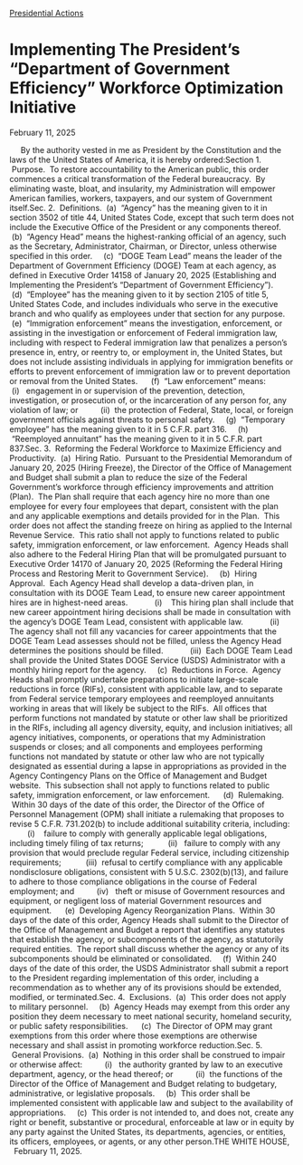 [Presidential Actions](https://www.whitehouse.gov/presidential-actions/)

# 					Implementing The President’s “Department of Government Efficiency” Workforce Optimization Initiative				

February 11, 2025

     By the authority vested in me as President by the Constitution and the laws of the United States of America, it is hereby ordered:Section 1.  Purpose.  To restore accountability to the American public, this order commences a critical transformation of the Federal bureaucracy.  By eliminating waste, bloat, and insularity, my Administration will empower American families, workers, taxpayers, and our system of Government itself.Sec. 2.  Definitions.  (a)  “Agency” has the meaning given to it in section 3502 of title 44, United States Code, except that such term does not include the Executive Office of the President or any components thereof.      (b)  “Agency Head” means the highest-ranking official of an agency, such as the Secretary, Administrator, Chairman, or Director, unless otherwise specified in this order.     (c)  “DOGE Team Lead” means the leader of the Department of Government Efficiency (DOGE) Team at each agency, as defined in Executive Order 14158 of January 20, 2025 (Establishing and Implementing the President’s “Department of Government Efficiency”).     (d)  “Employee” has the meaning given to it by section 2105 of title 5, United States Code, and includes individuals who serve in the executive branch and who qualify as employees under that section for any purpose.     (e)  “Immigration enforcement” means the investigation, enforcement, or assisting in the investigation or enforcement of Federal immigration law, including with respect to Federal immigration law that penalizes a person’s presence in, entry, or reentry to, or employment in, the United States, but does not include assisting individuals in applying for immigration benefits or efforts to prevent enforcement of immigration law or to prevent deportation or removal from the United States.      (f)  “Law enforcement” means:          (i)   engagement in or supervision of the prevention, detection, investigation, or prosecution of, or the incarceration of any person for, any violation of law; or          (ii)  the protection of Federal, State, local, or foreign government officials against threats to personal safety.     (g)  “Temporary employee” has the meaning given to it in 5 C.F.R. part 316.     (h)  “Reemployed annuitant” has the meaning given to it in 5 C.F.R. part 837.Sec. 3.  Reforming the Federal Workforce to Maximize Efficiency and Productivity.  (a)  Hiring Ratio.  Pursuant to the Presidential Memorandum of January 20, 2025 (Hiring Freeze), the Director of the Office of Management and Budget shall submit a plan to reduce the size of the Federal Government’s workforce through efficiency improvements and attrition (Plan).  The Plan shall require that each agency hire no more than one employee for every four employees that depart, consistent with the plan and any applicable exemptions and details provided for in the Plan.  This order does not affect the standing freeze on hiring as applied to the Internal Revenue Service.  This ratio shall not apply to functions related to public safety, immigration enforcement, or law enforcement.  Agency Heads shall also adhere to the Federal Hiring Plan that will be promulgated pursuant to Executive Order 14170 of January 20, 2025 (Reforming the Federal Hiring Process and Restoring Merit to Government Service).     (b)  Hiring Approval.  Each Agency Head shall develop a data-driven plan, in consultation with its DOGE Team Lead, to ensure new career appointment hires are in highest-need areas.            (i)    This hiring plan shall include that new career appointment hiring decisions shall be made in consultation with the agency’s DOGE Team Lead, consistent with applicable law.            (ii)   The agency shall not fill any vacancies for career appointments that the DOGE Team Lead assesses should not be filled, unless the Agency Head determines the positions should be filled.            (iii)  Each DOGE Team Lead shall provide the United States DOGE Service (USDS) Administrator with a monthly hiring report for the agency.     (c)  Reductions in Force.  Agency Heads shall promptly undertake preparations to initiate large-scale reductions in force (RIFs), consistent with applicable law, and to separate from Federal service temporary employees and reemployed annuitants working in areas that will likely be subject to the RIFs.  All offices that perform functions not mandated by statute or other law shall be prioritized in the RIFs, including all agency diversity, equity, and inclusion initiatives; all agency initiatives, components, or operations that my Administration suspends or closes; and all components and employees performing functions not mandated by statute or other law who are not typically designated as essential during a lapse in appropriations as provided in the Agency Contingency Plans on the Office of Management and Budget website.  This subsection shall not apply to functions related to public safety, immigration enforcement, or law enforcement.      (d)  Rulemaking.  Within 30 days of the date of this order, the Director of the Office of Personnel Management (OPM) shall initiate a rulemaking that proposes to revise 5 C.F.R. 731.202(b) to include additional suitability criteria, including:           (i)    failure to comply with generally applicable legal obligations, including timely filing of tax returns;           (ii)   failure to comply with any provision that would preclude regular Federal service, including citizenship requirements;           (iii)  refusal to certify compliance with any applicable nondisclosure obligations, consistent with 5 U.S.C. 2302(b)(13), and failure to adhere to those compliance obligations in the course of Federal employment; and          (iv)   theft or misuse of Government resources and equipment, or negligent loss of material Government resources and equipment.      (e)  Developing Agency Reorganization Plans.  Within 30 days of the date of this order, Agency Heads shall submit to the Director of the Office of Management and Budget a report that identifies any statutes that establish the agency, or subcomponents of the agency, as statutorily required entities.  The report shall discuss whether the agency or any of its subcomponents should be eliminated or consolidated.     (f)  Within 240 days of the date of this order, the USDS Administrator shall submit a report to the President regarding implementation of this order, including a recommendation as to whether any of its provisions should be extended, modified, or terminated.Sec. 4.  Exclusions.  (a)  This order does not apply to military personnel.     (b)  Agency Heads may exempt from this order any position they deem necessary to meet national security, homeland security, or public safety responsibilities.      (c)  The Director of OPM may grant exemptions from this order where those exemptions are otherwise necessary and shall assist in promoting workforce reduction.Sec. 5.  General Provisions.  (a)  Nothing in this order shall be construed to impair or otherwise affect:          (i)   the authority granted by law to an executive department, agency, or the head thereof; or          (ii)  the functions of the Director of the Office of Management and Budget relating to budgetary, administrative, or legislative proposals.     (b)  This order shall be implemented consistent with applicable law and subject to the availability of appropriations.     (c)  This order is not intended to, and does not, create any right or benefit, substantive or procedural, enforceable at law or in equity by any party against the United States, its departments, agencies, or entities, its officers, employees, or agents, or any other person.THE WHITE HOUSE,    February 11, 2025.
